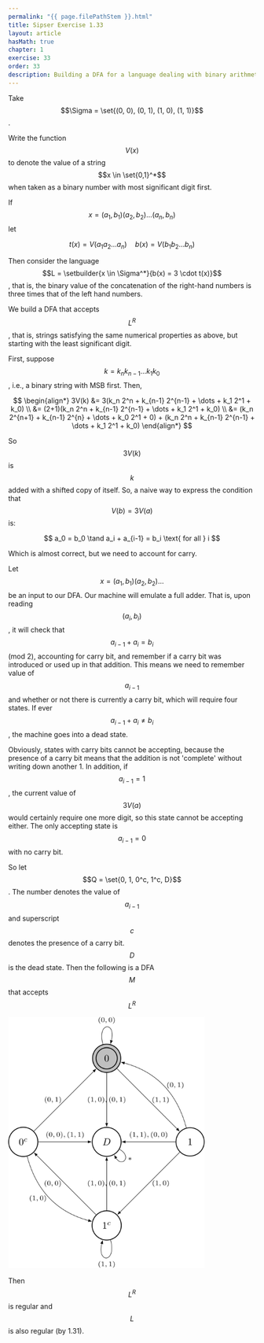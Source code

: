 ```yaml
---
permalink: "{{ page.filePathStem }}.html"
title: Sipser Exercise 1.33
layout: article
hasMath: true
chapter: 1
exercise: 33
order: 33
description: Building a DFA for a language dealing with binary arithmetic
---
```



Take $$\Sigma = \set{(0, 0), (0, 1), (1, 0), (1, 1)}$$.




Write the function $$V(x)$$ to denote the value of a string $$x \in \set{0,1}^*$$ when taken as a binary number with most significant digit first.



If $$x = (a_1, b_1) (a_2, b_2) \dots (a_n, b_n)$$ let

$$
t(x) = V(a_1 a_2 \dots a_n) \quad b(x) = V(b_1 b_2 \dots b_n)
$$

Then consider the language $$L = \setbuilder{x \in \Sigma^*}{b(x) = 3 \cdot t(x)}$$, that is, the binary value of the concatenation of the right-hand numbers is three times that of the left hand numbers.

We build a DFA that accepts $$L^R$$, that is, strings satisfying the same numerical properties as above, but starting with the least significant digit.



First, suppose $$k = k_n k_{n-1} \dots k_1 k_0$$, i.e., a binary string with MSB first. Then,

$$
\begin{align*}
3V(k) &= 3(k_n 2^n + k_{n-1} 2^{n-1} + \dots + k_1 2^1 + k_0) \\
&= (2+1)(k_n 2^n + k_{n-1} 2^{n-1} + \dots + k_1 2^1 + k_0) \\
&= (k_n 2^{n+1} + k_{n-1} 2^{n} + \dots + k_0 2^1 + 0) + (k_n 2^n + k_{n-1} 2^{n-1} + \dots + k_1 2^1 + k_0)
\end{align*}
$$

So $$3V(k)$$ is $$k$$ added with a shifted copy of itself.
So, a naive way to express the condition that $$V(b) = 3V(a)$$ is:

$$
a_0 = b_0 \tand a_i + a_{i-1} = b_i \text{ for all } i
$$

Which is almost correct, but we need to account for carry.



Let $$x = (a_1, b_1) (a_2, b_2) \dots$$ be an input to our DFA.
Our machine will emulate a full adder.
That is, upon reading $$(a_i, b_i)$$, it will check that $$a_{i-1} + a_i = b_i$$ (mod 2), accounting for carry bit, and remember if a carry bit was introduced or used up in that addition.
This means we need to remember value of $$a_{i-1}$$ and whether or not there is currently a carry bit, which will require four states.
If ever $$a_{i-1} + a_i \neq b_i$$, the machine goes into a dead state.



Obviously, states with carry bits cannot be accepting, because the presence of a carry bit means that the addition is not 'complete' without writing down another 1.
In addition, if $$a_{i-1} = 1$$, the current value of $$3V(a)$$ would certainly require one more digit, so this state cannot be accepting either.
The only accepting state is $$a_{i-1} = 0$$ with no carry bit.



So let $$Q = \set{0, 1, 0^c, 1^c, D}$$. The number denotes the value of $$a_{i-1}$$ and superscript $$c$$ denotes the presence of a carry bit. $$D$$ is the dead state.
Then the following is a DFA $$M$$ that accepts $$L^R$$

<div class="math-figure"><img src="/assets/math_solutions/sipser/e1-33_1.svg" width="400"/></div>

Then $$L^R$$ is regular and $$L$$ is also regular (by 1.31).
